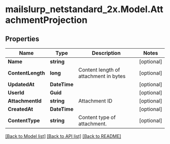 # mailslurp_netstandard_2x.Model.AttachmentProjection

## Properties

Name | Type | Description | Notes
------------ | ------------- | ------------- | -------------
**Name** | **string** |  | [optional] 
**ContentLength** | **long** | Content length of attachment in bytes | [optional] 
**UpdatedAt** | **DateTime** |  | [optional] 
**UserId** | **Guid** |  | [optional] 
**AttachmentId** | **string** | Attachment ID | [optional] 
**CreatedAt** | **DateTime** |  | [optional] 
**ContentType** | **string** | Content type of attachment. | [optional] 

[[Back to Model list]](../README#documentation-for-models) [[Back to API list]](../README#documentation-for-api-endpoints) [[Back to README]](../README)

